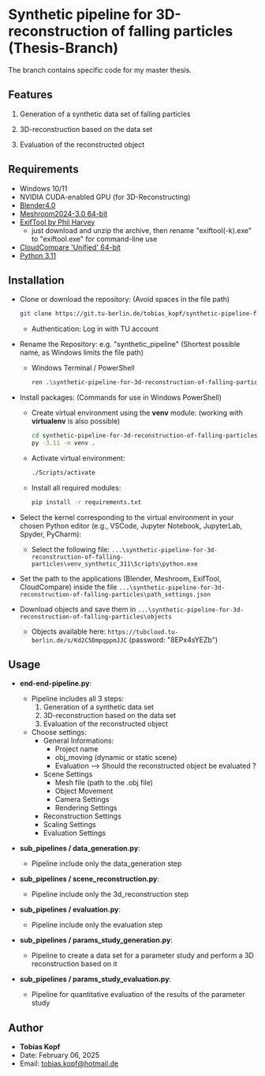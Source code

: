 # Synthetic pipeline for 3D-reconstruction of falling particles (Thesis-Branch)
The branch contains specific code for my master thesis.

## Features
1) Generation of a synthetic data set of falling particles

2) 3D-reconstruction based on the data set

3) Evaluation of the reconstructed object

## Requirements
- Windows 10/11
- NVIDIA CUDA-enabled GPU (for 3D-Reconstructing)
- [Blender4.0](https://builder.blender.org/download/daily/archive/)
- [Meshroom2024-3.0 64-bit](https://alicevision.org/#meshroom)
- [ExifTool by Phil Harvey](https://exiftool.org/) 
    - just download and unzip the archive, then rename "exiftool(-k).exe" to "exiftool.exe" for command-line use
- [CloudCompare 'Unified' 64-bit](https://www.danielgm.net/cc/)
- [Python 3.11](https://www.python.org/downloads/release/python-3110/)

## Installation
- Clone or download the repository: (Avoid spaces in the file path)
    ```bash
    git clone https://git.tu-berlin.de/tobias_kopf/synthetic-pipeline-for-3d-reconstruction-of-falling-particles.git
    ```
    - Authentication: Log in with TU account
- Rename the Repository: e.g. "synthetic_pipeline" (Shortest possible name, as Windows limits the file path)
    - Windows Terminal / PowerShell
        ```bash
        ren .\synthetic-pipeline-for-3d-reconstruction-of-falling-particles\ synthetic_pipeline
        ```
- Install packages: (Commands for use in Windows PowerShell)
    - Create virtual environment using the **venv** module: (working with **virtualenv** is also possible)
        ```bash
        cd synthetic-pipeline-for-3d-reconstruction-of-falling-particles/venv_synthetic_311
        py -3.11 -m venv . 
        ```
    - Activate virtual environment: 
        ```bash 
        ./Scripts/activate
        ```
    - Install all required modules:
        ```bash
        pip install -r requirements.txt
        ```

- Select the kernel corresponding to the virtual environment in your chosen Python editor (e.g., VSCode, Jupyter Notebook, JupyterLab, Spyder, PyCharm):
    - Select the following file: `...\synthetic-pipeline-for-3d-reconstruction-of-falling-particles\venv_synthetic_311\Scripts\python.exe`

- Set the path to the applications (Blender, Meshroom, ExifTool, CloudCompare) inside the file `...\synthetic-pipeline-for-3d-reconstruction-of-falling-particles\path_settings.json`

- Download objects and save them in `...\synthetic-pipeline-for-3d-reconstruction-of-falling-particles\objects`
    - Objects available here:  `https://tubcloud.tu-berlin.de/s/Kd2C5DmpqppmJJC` (password: "8EPx4sYEZb")
    
## Usage
- **end-end-pipeline.py**:
    - Pipeline includes all 3 steps: 
        1) Generation of a synthetic data set 
        2) 3D-reconstruction based on the data set
        3) Evaluation of the reconstructed object
    - Choose settings:
        - General Informations:
            - Project name
            - obj_moving (dynamic or static scene)
            - Evaluation --> Should the reconstructed object be evaluated ? 
        - Scene Settings
            - Mesh file (path to the .obj file)
            - Object Movement
            - Camera Settings
            - Rendering Settings
        - Reconstruction Settings
        - Scaling Settings
        - Evaluation Settings

- **sub_pipelines / data_generation.py**:
    - Pipeline include only the data_generation step

- **sub_pipelines / scene_reconstruction.py**:
    - Pipeline include only the 3d_reconstruction step

- **sub_pipelines / evaluation.py**:
    - Pipeline include only the evaluation step

- **sub_pipelines / params_study_generation.py**:
    - Pipeline to create a data set for a parameter study and perform a 3D reconstruction based on it

- **sub_pipelines / params_study_evaluation.py**:
    - Pipeline for quantitative evaluation of the results of the parameter study

## Author
- **Tobias Kopf**
- Date: February 06, 2025
- Email: tobias.kopf@hotmail.de
